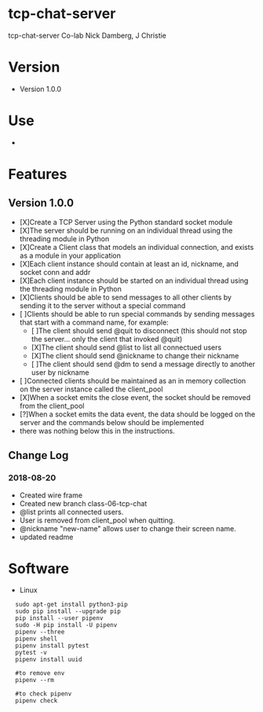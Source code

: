 # tcp-chat-server
tcp-chat-server
Co-lab Nick Damberg, J Christie

# Version
- Version 1.0.0

# Use
- 

# Features
## Version 1.0.0
- [X]Create a TCP Server using the Python standard socket module
- [X]The server should be running on an individual thread using the threading module in Python
- [X]Create a Client class that models an individual connection, and exists as a module in your application
- [X]Each client instance should contain at least an id, nickname, and socket conn and addr
- [X]Each client instance should be started on an individual thread using the threading module in Python
- [X]Clients should be able to send messages to all other clients by sending it to the server without a special command
- [ ]Clients should be able to run special commands by sending messages that start with a command name, for example:
  - [ ]The client should send @quit to disconnect (this should not stop the server… only the client that invoked @quit)
  - [X]The client should send @list to list all connectued users
  - [X]The client should send @nickname <new-name> to change their nickname
  - [ ]The client should send @dm <to-username> <message> to send a message directly to another user by nickname
- [ ]Connected clients should be maintained as an in memory collection on the server instance called the client_pool
- [X]When a socket emits the close event, the socket should be removed from the client_pool
- [?]When a socket emits the data event, the data should be logged on the server and the commands below should be implemented
 - there was nothing below this in the instructions.

## Change Log

### 2018-08-20
- Created wire frame
- Created new branch class-06-tcp-chat
- @list prints all connected users.
- User is removed from client_pool when quitting.
- @nickname "new-name" allows user to change their screen name.
- updated readme



# Software
- Linux
```
  sudo apt-get install python3-pip
  sudo pip install --upgrade pip
  pip install --user pipenv
  sudo -H pip install -U pipenv
  pipenv --three
  pipenv shell
  pipenv install pytest
  pytest -v
  pipenv install uuid

  #to remove env
  pipenv --rm

  #to check pipenv
  pipenv check
```